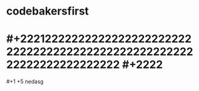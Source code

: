 # codebakersfirst

#+22212222222222222222222222222222222222222222222222222222222222222222222
#+2222
=======
#+1 +5
nedasg
